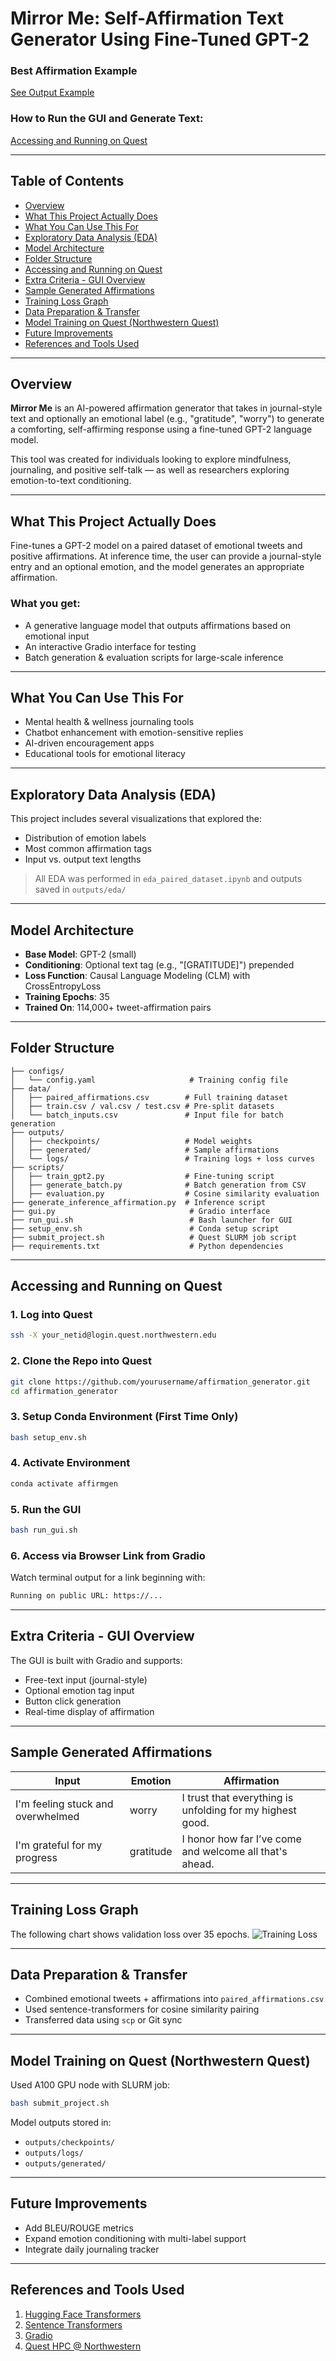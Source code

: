 # Mirror Me: Self-Affirmation Text Generator Using Fine-Tuned GPT-2

### Best Affirmation Example

[See Output Example](#sample-generated-affirmations)

### How to Run the GUI and Generate Text:

[Accessing and Running on Quest](#accessing-and-running-on-quest)

---

## Table of Contents

* [Overview](#overview)
* [What This Project Actually Does](#what-this-project-actually-does)
* [What You Can Use This For](#what-you-can-use-this-for)
* [Exploratory Data Analysis (EDA)](#exploratory-data-analysis-eda)
* [Model Architecture](#model-architecture)
* [Folder Structure](#folder-structure)
* [Accessing and Running on Quest](#accessing-and-running-on-quest)
* [Extra Criteria - GUI Overview](#extra-criteria---gui-overview)
* [Sample Generated Affirmations](#sample-generated-affirmations)
* [Training Loss Graph](#training-loss-graph)
* [Data Preparation & Transfer](#data-preparation--transfer)
* [Model Training on Quest (Northwestern Quest)](#model-training-on-quest-northwestern-quest)
* [Future Improvements](#future-improvements)
* [References and Tools Used](#references-and-tools-used)

---

## Overview

**Mirror Me** is an AI-powered affirmation generator that takes in journal-style text and optionally an emotional label (e.g., "gratitude", "worry") to generate a comforting, self-affirming response using a fine-tuned GPT-2 language model.

This tool was created for individuals looking to explore mindfulness, journaling, and positive self-talk — as well as researchers exploring emotion-to-text conditioning.

---

## What This Project Actually Does

Fine-tunes a GPT-2 model on a paired dataset of emotional tweets and positive affirmations. At inference time, the user can provide a journal-style entry and an optional emotion, and the model generates an appropriate affirmation.

### What you get:

* A generative language model that outputs affirmations based on emotional input
* An interactive Gradio interface for testing
* Batch generation & evaluation scripts for large-scale inference

---

## What You Can Use This For

* Mental health & wellness journaling tools
* Chatbot enhancement with emotion-sensitive replies
* AI-driven encouragement apps
* Educational tools for emotional literacy

---

## Exploratory Data Analysis (EDA)

This project includes several visualizations that explored the:

* Distribution of emotion labels
* Most common affirmation tags
* Input vs. output text lengths

> All EDA was performed in `eda_paired_dataset.ipynb` and outputs saved in `outputs/eda/`

---

## Model Architecture

* **Base Model**: GPT-2 (small)
* **Conditioning**: Optional text tag (e.g., "\[GRATITUDE]") prepended
* **Loss Function**: Causal Language Modeling (CLM) with CrossEntropyLoss
* **Training Epochs**: 35
* **Trained On**: 114,000+ tweet-affirmation pairs

---

## Folder Structure

```
├── configs/
│   └── config.yaml                     # Training config file
├── data/
│   ├── paired_affirmations.csv        # Full training dataset
│   ├── train.csv / val.csv / test.csv # Pre-split datasets
│   └── batch_inputs.csv               # Input file for batch generation
├── outputs/
│   ├── checkpoints/                   # Model weights
│   ├── generated/                     # Sample affirmations
│   └── logs/                          # Training logs + loss curves
├── scripts/
│   ├── train_gpt2.py                  # Fine-tuning script
│   ├── generate_batch.py              # Batch generation from CSV
│   ├── evaluation.py                  # Cosine similarity evaluation
├── generate_inference_affirmation.py  # Inference script
├── gui.py                              # Gradio interface
├── run_gui.sh                          # Bash launcher for GUI
├── setup_env.sh                        # Conda setup script
├── submit_project.sh                   # Quest SLURM job script
├── requirements.txt                    # Python dependencies
```

---

## Accessing and Running on Quest

### 1. Log into Quest

```bash
ssh -X your_netid@login.quest.northwestern.edu
```

### 2. Clone the Repo into Quest

```bash
git clone https://github.com/yourusername/affirmation_generator.git
cd affirmation_generator
```

### 3. Setup Conda Environment (First Time Only)

```bash
bash setup_env.sh
```

### 4. Activate Environment

```bash
conda activate affirmgen
```

### 5. Run the GUI

```bash
bash run_gui.sh
```

### 6. Access via Browser Link from Gradio

Watch terminal output for a link beginning with:

```bash
Running on public URL: https://...
```

---

## Extra Criteria - GUI Overview

The GUI is built with Gradio and supports:

* Free-text input (journal-style)
* Optional emotion tag input
* Button click generation
* Real-time display of affirmation

---

## Sample Generated Affirmations

| Input                             | Emotion   | Affirmation                                               |
| --------------------------------- | --------- | --------------------------------------------------------- |
| I'm feeling stuck and overwhelmed | worry     | I trust that everything is unfolding for my highest good. |
| I'm grateful for my progress      | gratitude | I honor how far I’ve come and welcome all that's ahead.   |

---

## Training Loss Graph

The following chart shows validation loss over 35 epochs.
![Training Loss](outputs/logs/train_loss.png)

---

## Data Preparation & Transfer

* Combined emotional tweets + affirmations into `paired_affirmations.csv`
* Used sentence-transformers for cosine similarity pairing
* Transferred data using `scp` or Git sync

---

## Model Training on Quest (Northwestern Quest)

Used A100 GPU node with SLURM job:

```bash
bash submit_project.sh
```

Model outputs stored in:

* `outputs/checkpoints/`
* `outputs/logs/`
* `outputs/generated/`

---

## Future Improvements

* Add BLEU/ROUGE metrics
* Expand emotion conditioning with multi-label support
* Integrate daily journaling tracker

---

## References and Tools Used

1. [Hugging Face Transformers](https://huggingface.co/transformers/)
2. [Sentence Transformers](https://www.sbert.net/)
3. [Gradio](https://gradio.app/)
4. [Quest HPC @ Northwestern](https://www.it.northwestern.edu/departments/it-services-support/research/computing/quest/index.html)